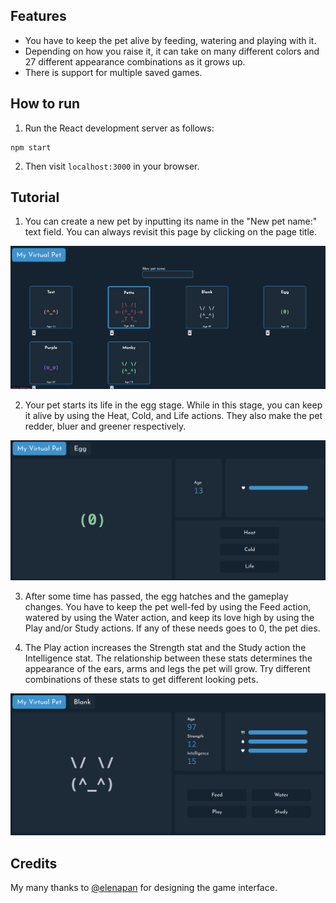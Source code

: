 ## Features
- You have to keep the pet alive by feeding, watering and playing with it.
- Depending on how you raise it, it can take on many different colors and 27 different appearance combinations as it grows up.
- There is support for multiple saved games. 

## How to run
1) Run the React development server as follows:
```
npm start
```

2) Then visit `localhost:3000` in your browser.

## Tutorial

1) You can create a new pet by inputting its name in the "New pet name:" text field.
You can always revisit this page by clicking on the page title.

![The save-load menu.](/screenshots/save_load_menu.png)

2) Your pet starts its life in the egg stage. While in this stage,
you can keep it alive by using the Heat, Cold, and Life actions. They
also make the pet redder, bluer and greener respectively.

![The pet in the egg stage.](/screenshots/egg_stage.png)

3) After some time has passed, the egg hatches and the gameplay changes. You
have to keep the pet well-fed by using the Feed action, watered by using the
Water action, and keep its love high by using the Play and/or Study actions.
If any of these needs goes to 0, the pet dies. 

4) The Play action increases the Strength stat and the Study action the Intelligence stat.
The relationship between these stats determines the appearance of the ears, arms and legs
the pet will grow. Try different combinations of these stats to get different looking pets.

![A hatched pet.](/screenshots/pet_stage.png)

## Credits
My many thanks to [@elenapan](https://github.com/elenapan/) for designing the game interface.
